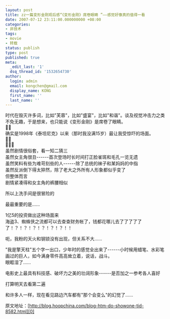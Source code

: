 ```yaml
---
layout: post
title: zz一篇变形金刚观后感“《变形金刚》席卷眼睛 ”——感觉好像真的值得一看
date: 2007-07-12 23:11:00.000000000 +08:00
categories:
- 非技术
tags:
- movie
- 转载
status: publish
type: post
published: true
meta:
  _edit_last: '1'
  dsq_thread_id: '1532654730'
author:
  login: admin
  email: kongchen@gmail.com
  display_name: KONG
  first_name: ''
  last_name: ''
---
```

时代在毁灭许多词，比如"芙蓉"，比如"盛宴"，比如"和谐"。谈及视觉冲击力之类不免无趣，于是想来，也只能说《变形金刚》是席卷了眼睛。  
  
确实是1998年《泰坦尼克》以来（那时我没满15岁）最让我受惊吓的场面。  
  
  
虽然剧情很俗套，看一知二猜三  
虽然女主角很丑------首次登场时长时间打正脸雀斑和毛孔一览无遗  
虽然笑料有些为难苛刻些的人------除了总统的袜子和某妈妈的中指  
虽然反派倒下得太猝然，除了老大之外所有人形象都似乎变了  
但整体而言  
剧情紧凑得和女主角的裤腰相似

所以上洗手间是很冒险的

最最重要的是......

1亿5的投资做出这种场面来  
海盗3、蜘蛛侠之流都可以去查查财务帐了，钱都花哪儿去了了了了了了！？！？！？！？！？！？！！

呃，我粉的天火和钢锁没有出现，但关系不大......

"我是擎天柱"五个字一出口，少年时的感觉全出来了------小时候用蜡笔、水彩笔画过的巨人，如今满身零件高高耸立着，说话，战斗。  
眼眶湿了......

电影史上最具有科技感、破坏力之美的壮阔形象------是否加之一参考各人喜好

打算明天去看第二遍

和许多人一样，现在看见路边汽车都有"那个会变么"的幻觉了...... 

原文地址：[http://blog.hoopchina.com/blog-htm-do-showone-tid-8582.html][0]

[0]: http://blog.hoopchina.com/blog-htm-do-showone-tid-8582.html